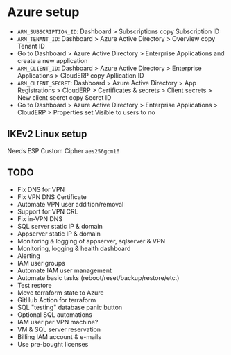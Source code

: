 # Azure setup

- `ARM_SUBSCRIPTION_ID`: Dashboard > Subscriptions copy Subscription ID
- `ARM_TENANT_ID`: Dashboard > Azure Active Directory > Overview copy Tenant ID
- Go to Dashboard > Azure Active Directory > Enterprise Applications and create a new application
- `ARM_CLIENT_ID`: Dashboard > Azure Active Directory > Enterprise Applications > CloudERP copy Apllication ID
- `ARM_CLIENT_SECRET`: Dashboard > Azure Active Directory > App Registrations > CloudERP > Certificates & secrets > Client secrets > New client secret copy Secret ID
- Go to Dashboard > Azure Active Directory > Enterprise Applications > CloudERP > Properties set Visible to users to no

## IKEv2 Linux setup

Needs ESP Custom Cipher `aes256gcm16`

## TODO

- Fix DNS for VPN
- Fix VPN DNS Certificate
- Automate VPN user addition/removal
- Support for VPN CRL
- Fix in-VPN DNS
- SQL server static IP & domain
- Appserver static IP & domain
- Monitoring & logging of appserver, sqlserver & VPN
- Monitoring, logging & health dashboard
- Alerting
- IAM user groups
- Automate IAM user management
- Automate basic tasks (reboot/reset/backup/restore/etc.)
- Test restore
- Move terraform state to Azure
- GitHub Action for terraform
- SQL "testing" database panic button
- Optional SQL automations
- IAM user per VPN machine?
- VM & SQL server reservation
- Billing IAM account & e-mails
- Use pre-bought licenses

